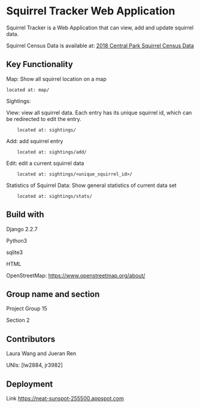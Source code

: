 # Squirrel Tracker Web Application

Squirrel Tracker is a Web Application that can view, add and update squirrel data.

Squirrel Census Data is available at:
 <a href='https://data.cityofnewyork.us/api/views/vfnx-vebw/rows.csv'>2018 Central Park Squirrel Census Data</a>

## Key Functionality

Map: Show all squirrel location on a map

    located at: map/

Sightings:

   View: view all squirrel data. Each entry has its unique squirrel id, which can be redirected to edit the entry.

        located at: sightings/

   Add: add squirrel entry

        located at: sightings/add/


   Edit: edit a current squirrel data

        located at: sightings/<unique_squirrel_id>/


   Statistics of Squirrel Data: Show general statistics of current data set

        located at: sightings/stats/

## Build with
Django 2.2.7

Python3

sqlite3

HTML

OpenStreetMap: https://www.openstreetmap.org/about/

## Group name and section
Project Group 15

Section 2

## Contributors
Laura Wang and Jueran Ren

UNIs: [lw2884, jr3982]

## Deployment

Link
https://neat-sunspot-255500.appspot.com



